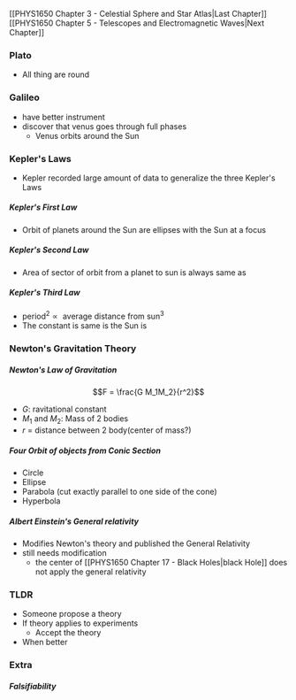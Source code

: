 
[[PHYS1650 Chapter 3 - Celestial Sphere and Star Atlas|Last Chapter]]  [[PHYS1650 Chapter 5 - Telescopes and Electromagnetic Waves|Next Chapter]]

### Plato
- All thing are round


### Galileo
- have better instrument
- discover that venus goes through full phases
	- Venus orbits around the Sun



### Kepler's Laws
- Kepler recorded large amount of data to generalize the three Kepler's Laws 

##### Kepler's First Law
- Orbit of planets around the Sun are ellipses with the Sun at a focus

##### Kepler's Second Law
- Area of sector of orbit from a planet to sun is always same as 

##### Kepler's Third Law
- $\text{period}^2 \propto \text{ average distance from sun}^3$
- The constant is same is the Sun is 

### Newton's Gravitation Theory

##### Newton's Law of Gravitation
$$F = \frac{G M_1M_2}{r^2}$$
- $G$: ravitational constant
- $M_1 \text{ and } M_2$: Mass of 2 bodies
- $r$ = distance between 2 body(center of mass?)


##### Four Orbit of objects from Conic Section
- Circle
- Ellipse
- Parabola (cut exactly parallel to one side of the cone)
- Hyperbola



##### Albert Einstein's General relativity
- Modifies Newton's theory and published the General Relativity
- still needs modification
	- the center of [[PHYS1650 Chapter 17 - Black Holes|black Hole]] does not apply the general relativity



### TLDR
- Someone propose a theory
- If theory applies to experiments
	- Accept the theory
- When better


### Extra
##### Falsifiability

